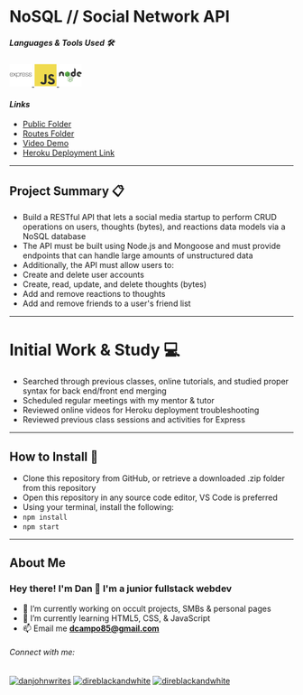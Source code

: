 # NoSQL // Social Network API

##### _Languages & Tools Used_ 🛠
<a href="https://expressjs.com" target="_blank" rel="noreferrer"> <img src="https://raw.githubusercontent.com/devicons/devicon/master/icons/express/express-original-wordmark.svg" alt="express" width="40" height="40"/> </a>
</a> <a href="https://developer.mozilla.org/en-US/docs/Web/JavaScript" target="_blank" rel="noreferrer"> <img src="https://raw.githubusercontent.com/devicons/devicon/master/icons/javascript/javascript-original.svg" alt="javascript" width="40" height="40"/> </a> 
<a href="https://nodejs.org" target="_blank" rel="noreferrer"> <img src="https://raw.githubusercontent.com/devicons/devicon/master/icons/nodejs/nodejs-original-wordmark.svg" alt="nodejs" width="40" height="40"/> </a> </p>

#### _Links_
* <a href="https://github.com/F3N215/OOP-SVG-Maker/blob/main/index.js">Public Folder</a>
* <a href="https://github.com/F3N215/Express-Note-Taking-App/tree/main/routes">Routes Folder</a>
* <a href="https://streamable.com/boe3an">Video Demo</a>
* <a href="https://dans-note-taker-4d4521d7ba48.herokuapp.com/">Heroku Deployment Link</a>

-----
## Project Summary 📋
* Build a RESTful API that lets a social media startup to perform CRUD operations on users, thoughts (bytes), and reactions data models via a NoSQL database
* The API must be built using Node.js and Mongoose and must provide endpoints that can handle large amounts of unstructured data
* Additionally, the API must allow users to:
 * Create and delete user accounts
 * Create, read, update, and delete thoughts (bytes)
 * Add and remove reactions to thoughts
 * Add and remove friends to a user's friend list

-----
# Initial Work & Study 💻  
* Searched through previous classes, online tutorials, and studied proper syntax for back end/front end merging
* Scheduled regular meetings with my mentor & tutor
* Reviewed online videos for Heroku deployment troubleshooting
* Reviewed previous class sessions and activities for Express

-----
## How to Install 📝  
* Clone this repository from GitHub, or retrieve a downloaded .zip folder from this repository
* Open this repository in any source code editor, VS Code is preferred
* Using your terminal, install the following:
* `npm install`
* `npm start`


-----
## About Me
<h3 align="left">Hey there! I'm Dan 👋 I'm a junior fullstack webdev</h3>

* 🔭 I’m currently working on occult projects, SMBs & personal pages
* 🌱 I’m currently learning HTML5, CSS, & JavaScript
* 📫 Email me **dcampo85@gmail.com**

<h6 align="left">Connect with me:</h6>
<p align="left">
<a href="https://twitter.com/danjohnwrites" target="blank"><img align="center" src="https://raw.githubusercontent.com/rahuldkjain/github-profile-readme-generator/master/src/images/icons/Social/twitter.svg" alt="danjohnwrites" height="30" width="40" /></a>
<a href="https://instagram.com/direblackandwhite" target="blank"><img align="center" src="https://raw.githubusercontent.com/rahuldkjain/github-profile-readme-generator/master/src/images/icons/Social/instagram.svg" alt="direblackandwhite" height="30" width="40" /></a>
<a href="https://instagram.com/direpike" target="blank"><img align="center" src="https://raw.githubusercontent.com/rahuldkjain/github-profile-readme-generator/master/src/images/icons/Social/instagram.svg" alt="direblackandwhite" height="30" width="40" /></a>
</p>


